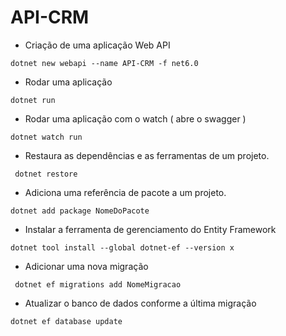 # API-CRM


* Criação de uma aplicação Web API

````
dotnet new webapi --name API-CRM -f net6.0
````

* Rodar uma aplicação
  
````
dotnet run
````

* Rodar uma aplicação com o watch ( abre o swagger )

````
dotnet watch run
````

* Restaura as dependências e as ferramentas de um projeto.

````
 dotnet restore
````

* Adiciona uma referência de pacote a um projeto.

 ````
 dotnet add package NomeDoPacote
````

* Instalar a ferramenta de gerenciamento do Entity Framework

````
dotnet tool install --global dotnet-ef --version x
````

* Adicionar uma nova migração

````
 dotnet ef migrations add NomeMigracao
 ````

* Atualizar o banco de dados conforme a última migração

````
dotnet ef database update
````
  
  














  

